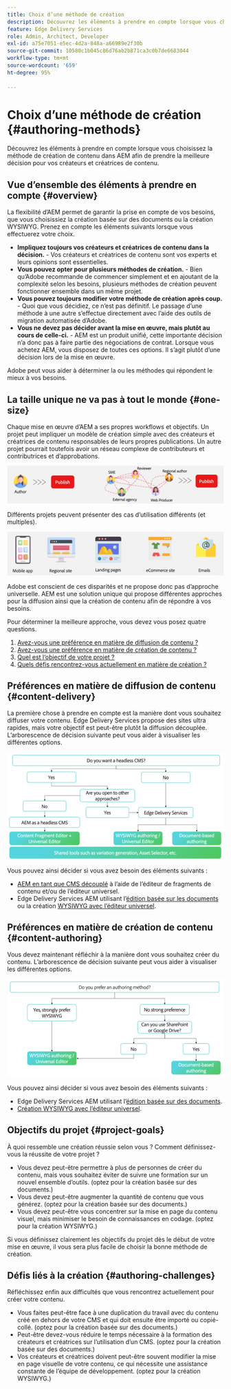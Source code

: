 ```yaml
---
title: Choix d’une méthode de création
description: Découvrez les éléments à prendre en compte lorsque vous choisissez la méthode de création de contenu dans AEM afin de prendre la meilleure décision pour vos créateurs et créatrices de contenu.
feature: Edge Delivery Services
role: Admin, Architect, Developer
exl-id: a75e7051-e5ec-4d2a-848a-a66989e2f30b
source-git-commit: 10580c1b045c86d76ab2b871ca3c0b7de6683044
workflow-type: tm+mt
source-wordcount: '659'
ht-degree: 95%

---
```


# Choix d’une méthode de création {#authoring-methods}

Découvrez les éléments à prendre en compte lorsque vous choisissez la méthode de création de contenu dans AEM afin de prendre la meilleure décision pour vos créateurs et créatrices de contenu.

## Vue d’ensemble des éléments à prendre en compte {#overview}

La flexibilité d’AEM permet de garantir la prise en compte de vos besoins, que vous choisissiez la création basée sur des documents ou la création WYSIWYG. Prenez en compte les éléments suivants lorsque vous effectuerez votre choix.

* **Impliquez toujours vos créateurs et créatrices de contenu dans la décision.** - Vos créateurs et créatrices de contenu sont vos experts et leurs opinions sont essentielles.
* **Vous pouvez opter pour plusieurs méthodes de création.** - Bien qu’Adobe recommande de commencer simplement et en ajoutant de la complexité selon les besoins, plusieurs méthodes de création peuvent fonctionner ensemble dans un même projet.
* **Vous pouvez toujours modifier votre méthode de création après coup.** - Quoi que vous décidiez, ce n’est pas définitif. Le passage d’une méthode à une autre s’effectue directement avec l’aide des outils de migration automatisée d’Adobe.
* **Vous ne devez pas décider avant la mise en œuvre, mais plutôt au cours de celle-ci.** - AEM est un produit unifié, cette importante décision n’a donc pas à faire partie des négociations de contrat. Lorsque vous achetez AEM, vous disposez de toutes ces options. Il s’agit plutôt d’une décision lors de la mise en œuvre.

Adobe peut vous aider à déterminer la ou les méthodes qui répondent le mieux à vos besoins.

## La taille unique ne va pas à tout le monde {#one-size}

Chaque mise en œuvre d’AEM a ses propres workflows et objectifs. Un projet peut impliquer un modèle de création simple avec des créateurs et créatrices de contenu responsables de leurs propres publications. Un autre projet pourrait toutefois avoir un réseau complexe de contributeurs et contributrices et d’approbations.

![Différents workflows de création](assets/authoring-workflows.png)

Différents projets peuvent présenter des cas d’utilisation différents (et multiples).

![Cas d’utilisation](assets/use-cases.png)

Adobe est conscient de ces disparités et ne propose donc pas d’approche universelle. AEM est une solution unique qui propose différentes approches pour la diffusion ainsi que la création de contenu afin de répondre à vos besoins.

Pour déterminer la meilleure approche, vous devez vous posez quatre questions.

1. [Avez-vous une préférence en matière de diffusion de contenu ?](#content-delivery)
1. [Avez-vous une préférence en matière de création de contenu ?](#content-authoring)
1. [Quel est l’objectif de votre projet ?](#project-goals)
1. [Quels défis rencontrez-vous actuellement en matière de création ?](#authoring-challenges)

## Préférences en matière de diffusion de contenu {#content-delivery}

La première chose à prendre en compte est la manière dont vous souhaitez diffuser votre contenu. Edge Delivery Services propose des sites ultra rapides, mais votre objectif est peut-être plutôt la diffusion découplée. L’arborescence de décision suivante peut vous aider à visualiser les différentes options.

![Arborescence de décision en matière de diffusion de contenu](assets/content-delivery-decision-tree.png)

Vous pouvez ainsi décider si vous avez besoin des éléments suivants :

* [AEM en tant que CMS découplé](/help/headless/introduction.md) à l’aide de l’éditeur de fragments de contenu et/ou de l’éditeur universel.
* Edge Delivery Services AEM utilisant l’[édition basée sur les documents](/help/edge/docs/authoring.md) ou la création [WYSIWYG avec l’éditeur universel](/help/edge/wysiwyg-authoring/authoring.md).

## Préférences en matière de création de contenu {#content-authoring}

Vous devez maintenant réfléchir à la manière dont vous souhaitez créer du contenu. L’arborescence de décision suivante peut vous aider à visualiser les différentes options.

![Arborescence de décision en matière de création de contenu](assets/content-authoring-decision-tree.png)

Vous pouvez ainsi décider si vous avez besoin des éléments suivants :

* Edge Delivery Services AEM utilisant l’[édition basée sur des documents](/help/edge/docs/authoring.md).
* [Création WYSIWYG avec l’éditeur universel](/help/edge/wysiwyg-authoring/authoring.md).

## Objectifs du projet {#project-goals}

À quoi ressemble une création réussie selon vous ? Comment définissez-vous la réussite de votre projet ?

* Vous devez peut-être permettre à plus de personnes de créer du contenu, mais vous souhaitez éviter de suivre une formation sur un nouvel ensemble d’outils. (optez pour la création basée sur des documents.)
* Vous devez peut-être augmenter la quantité de contenu que vous générez. (optez pour la création basée sur des documents.)
* Vous devez peut-être vous concentrer sur la mise en page du contenu visuel, mais minimiser le besoin de connaissances en codage. (optez pour la création WYSIWYG.)

Si vous définissez clairement les objectifs du projet dès le début de votre mise en œuvre, il vous sera plus facile de choisir la bonne méthode de création.

## Défis liés à la création {#authoring-challenges}

Réfléchissez enfin aux difficultés que vous rencontrez actuellement pour créer votre contenu.

* Vous faites peut-être face à une duplication du travail avec du contenu créé en dehors de votre CMS et qui doit ensuite être importé ou copié-collé. (optez pour la création basée sur des documents.)
* Peut-être devez-vous réduire le temps nécessaire à la formation des créateurs et créatrices sur l’utilisation d’un CMS. (optez pour la création basée sur des documents.)
* Vos créateurs et créatrices doivent peut-être souvent modifier la mise en page visuelle de votre contenu, ce qui nécessite une assistance constante de l’équipe de développement. (optez pour la création WYSIWYG.)
